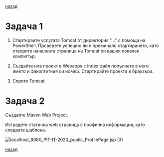 
[назад](/../..)

# Задача 1

1. Стартираите услугата Tomcat от директория "..." с помоща на PowerShell. Проверете успешно ли е преминало стартирането, като отворите началната страница на Tomcat он вашия локален компютър.

2. Създайте нов проект в Webapps с index файл попълнете в него името и факолтетния си номер. Стартирайте проекта в браузъра.

3. Спрете Tomcat.

# Задача 2

Създайте Maven Web Project.

Изградете статична web страница с профилна информация, като следвате шаблона.

![localhost_8080_PIT-IT-2020_public_ProfilePage jsp (3)](https://user-images.githubusercontent.com/10382663/74594140-a208ce00-503b-11ea-8d19-c26b7b43e903.png)

[назад](/../..)
